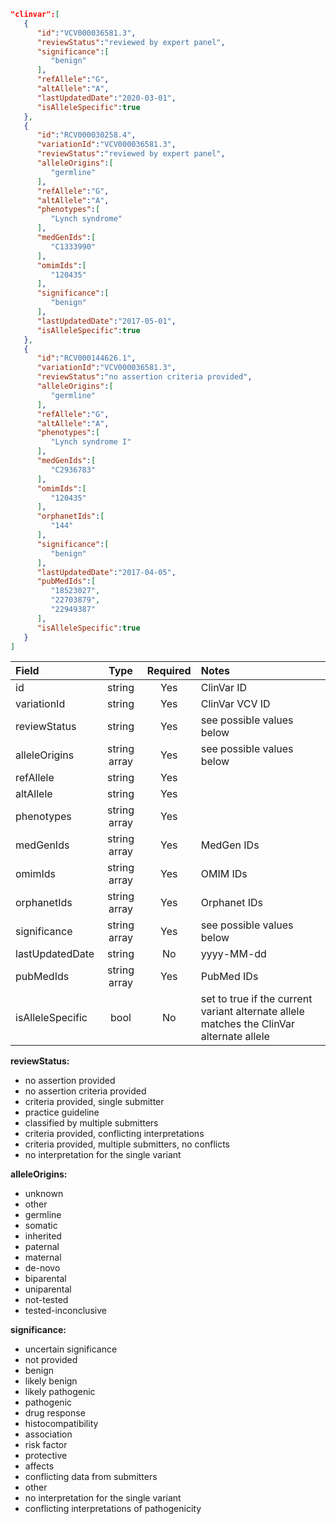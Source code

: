 ```json
"clinvar":[
   {
      "id":"VCV000036581.3",
      "reviewStatus":"reviewed by expert panel",
      "significance":[
         "benign"
      ],
      "refAllele":"G",
      "altAllele":"A",
      "lastUpdatedDate":"2020-03-01",
      "isAlleleSpecific":true
   },
   {
      "id":"RCV000030258.4",
      "variationId":"VCV000036581.3",
      "reviewStatus":"reviewed by expert panel",
      "alleleOrigins":[
         "germline"
      ],
      "refAllele":"G",
      "altAllele":"A",
      "phenotypes":[
         "Lynch syndrome"
      ],
      "medGenIds":[
         "C1333990"
      ],
      "omimIds":[
         "120435"
      ],
      "significance":[
         "benign"
      ],
      "lastUpdatedDate":"2017-05-01",
      "isAlleleSpecific":true
   },
   {
      "id":"RCV000144626.1",
      "variationId":"VCV000036581.3",
      "reviewStatus":"no assertion criteria provided",
      "alleleOrigins":[
         "germline"
      ],
      "refAllele":"G",
      "altAllele":"A",
      "phenotypes":[
         "Lynch syndrome I"
      ],
      "medGenIds":[
         "C2936783"
      ],
      "omimIds":[
         "120435"
      ],
      "orphanetIds":[
         "144"
      ],
      "significance":[
         "benign"
      ],
      "lastUpdatedDate":"2017-04-05",
      "pubMedIds":[
         "18523027",
         "22703879",
         "22949387"
      ],
      "isAlleleSpecific":true
   }
]
```
| Field            | Type         | Required | Notes                     |
|:-----------------|:------------:|:--------:|:--------------------------|
| id               | string       | Yes      | ClinVar ID                |
| variationId      | string       | Yes      | ClinVar VCV ID            |
| reviewStatus     | string       | Yes      | see possible values below |
| alleleOrigins    | string array | Yes      | see possible values below |
| refAllele        | string       | Yes      |                           |
| altAllele        | string       | Yes      |                           |
| phenotypes       | string array | Yes      |                           |
| medGenIds        | string array | Yes      | MedGen IDs                |
| omimIds          | string array | Yes      | OMIM IDs                  |
| orphanetIds      | string array | Yes      | Orphanet IDs              |
| significance     | string array | Yes      | see possible values below |
| lastUpdatedDate  | string       | No       | yyyy-MM-dd                |
| pubMedIds        | string array | Yes      | PubMed IDs                |
| isAlleleSpecific | bool         | No       | set to true if the current variant alternate allele matches the ClinVar alternate allele |

**reviewStatus:**
- no assertion provided
- no assertion criteria provided
- criteria provided, single submitter
- practice guideline
- classified by multiple submitters
- criteria provided, conflicting interpretations
- criteria provided, multiple submitters, no conflicts
- no interpretation for the single variant

**alleleOrigins:**
- unknown
- other
- germline
- somatic
- inherited
- paternal
- maternal
- de-novo
- biparental
- uniparental
- not-tested
- tested-inconclusive

**significance:**
- uncertain significance
- not provided
- benign
- likely benign
- likely pathogenic
- pathogenic
- drug response
- histocompatibility
- association
- risk factor
- protective
- affects
- conflicting data from submitters
- other
- no interpretation for the single variant
- conflicting interpretations of pathogenicity

